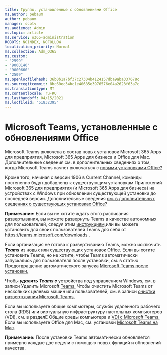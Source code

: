 ```yaml
---
title: Группы, установленные с обновлениями Office
ms.author: pebaum
author: pebaum
manager: scotv
ms.audience: Admin
ms.topic: article
ms.service: o365-administration
ROBOTS: NOINDEX, NOFOLLOW
localization_priority: Normal
ms.collection: Adm_O365
ms.custom:
- "2599"
- "9000140"
- "9000660"
- "2509"
ms.openlocfilehash: 36b0b1a7bf37c27304b4124157dba9aba337678c
ms.sourcegitcommit: 8bc60ec34bc1e40685e3976576e04a2623f63a7c
ms.translationtype: MT
ms.contentlocale: ru-RU
ms.lasthandoff: 04/15/2021
ms.locfileid: "51832395"
---
```

# <a name="microsoft-teams-installed-with-office-updates"></a>Microsoft Teams, установленные с обновлениями Office

Microsoft Teams включена в  состав новых установок Microsoft 365 Apps для предприятия, Microsoft 365 Apps для бизнеса и Office для Mac. Дополнительные сведения см. в дополнительных сведениях о том, когда Microsoft Teams начнет включаться с [новыми установками Office?](https://docs.microsoft.com/deployoffice/teams-install#when-will-microsoft-teams-start-being-included-with-new-installations-of-microsoft-365-apps)

Кроме того, начиная с версии 1906 в Current Channel, команды постепенно будут добавлены к существующим установкам Приложений Microsoft 365 для предприятия (и Microsoft 365 Apps для бизнеса) на устройствах с Windows при обновлении существующей установки до последней версии.  Дополнительные сведения [см. в дополнительных сведениях о существующих установках Office?](https://docs.microsoft.com/deployoffice/teams-install#what-about-existing-installations-of-microsoft-365-apps)

**Примечание:** Если вы не хотите ждать этого расписания развертывания, вы можете развернуть Teams в качестве автономных для пользователей, следуя этим [инструкциям,](https://docs.microsoft.com/MicrosoftTeams/msi-deployment)или вы можете установить для своих пользователей Teams для себя от https://teams.microsoft.com/downloads .

Если организация не готова к развертыванию Teams, можно исключить ***Teams*** из [новых](https://docs.microsoft.com/deployoffice/teams-install#how-to-exclude-microsoft-teams-from-new-installations-of-microsoft-365-apps) [или](https://docs.microsoft.com/deployoffice/teams-install#use-group-policy-to-control-the-installation-of-microsoft-teams) существующих установок Office. Если вы хотите установить Teams, но не хотите, чтобы Teams автоматически запускались для пользователя после установки, см. в статью Предотвращение автоматического запуска [Microsoft Teams после установки.](https://docs.microsoft.com/deployoffice/teams-install#use-group-policy-to-prevent-microsoft-teams-from-starting-automatically-after-installation)

Чтобы ***удалить Teams с*** устройства под управлением Windows, см. в записи Удалить Microsoft [Teams.](https://support.office.com/article/uninstall-microsoft-teams-3b159754-3c26-4952-abe7-57d27f5f4c81) Чтобы очистить Microsoft Teams от нескольких целевых машин или пользователей, см. в записи [очистки развертывания Microsoft Teams.](https://docs.microsoft.com/microsoftteams/scripts/powershell-script-teams-deployment-clean-up)

Если вы используете общие компьютеры, службы удаленного рабочего стола (RDS) или виртуальную инфраструктуру настольных компьютеров (VDI), см. в разделЕ Общие среды компьютера и [VDI с Microsoft Teams.](https://docs.microsoft.com/deployoffice/teams-install#shared-computer-and-vdi-environments-with-microsoft-teams) Если вы используете Office для Mac, см. установки [Microsoft Teams на Mac](https://docs.microsoft.com/deployoffice/teams-install#microsoft-teams-installations-on-a-mac).

**Примечание:** После установки Teams автоматически [](https://docs.microsoft.com/deployoffice/teams-install#feature-and-quality-updates-for-microsoft-teams) обновляется примерно каждые две недели с помощью новых функций и обновлений качества. 